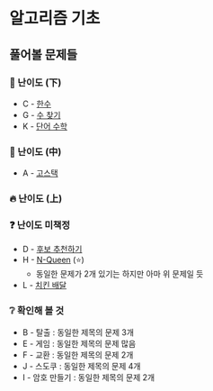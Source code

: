 # 알고리즘 기초

## 풀어볼 문제들

### :watermelon: 난이도 (下)
+ C - [한수](https://www.acmicpc.net/problem/1065)
+ G - [수 찾기](https://www.acmicpc.net/problem/1920)
+ K - [단어 수학](https://www.acmicpc.net/problem/1339)

### :evergreen_tree: 난이도 (中)
+ A - [고스택](https://www.acmicpc.net/problem/3425)


### :fire: 난이도 (上)



### :question: 난이도 미책정
+ D - [후보 추천하기](https://www.acmicpc.net/problem/1713)
+ H - [N-Queen](https://www.acmicpc.net/problem/9663) (:star:)
  + 동일한 문제가 2개 있기는 하지만 아마 위 문제일 듯
+ L - [치킨 배달](https://www.acmicpc.net/problem/15686)

### :grey_question: 확인해 볼 것
+ B - 탈출 : 동일한 제목의 문제 3개
+ E - 게임 : 동일한 제목의 문제 많음
+ F - 교환 : 동일한 제목의 문제 2개
+ J - 스도쿠 : 동일한 제목의 문제 4개
+ I - 암호 만들기 : 동일한 제목의 문제 2개

